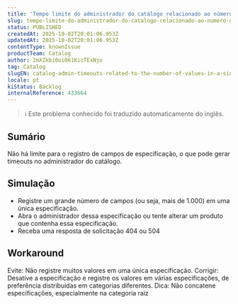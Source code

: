 ```yaml
---
title: 'Tempo limite do administrador do catálogo relacionado ao número de valores em uma única especificação'
slug: tempo-limite-do-administrador-do-catalogo-relacionado-ao-numero-de-valores-em-uma-unica-especificacao
status: PUBLISHED
createdAt: 2025-10-02T20:01:06.953Z
updatedAt: 2025-10-02T20:01:06.953Z
contentType: knownIssue
productTeam: Catalog
author: 2mXZkbi0oi061KicTExNjo
tag: Catalog
slugEN: catalog-admin-timeouts-related-to-the-number-of-values-in-a-single-specification
locale: pt
kiStatus: Backlog
internalReference: 433664
---
```


>ℹ️ Este problema conhecido foi traduzido automaticamente do inglês.

## Sumário


Não há limite para o registro de campos de especificação, o que pode gerar timeouts no administrador do catálogo.
## Simulação



- Registre um grande número de campos (ou seja, mais de 1.000) em uma única especificação.
- Abra o administrador dessa especificação ou tente alterar um produto que contenha essa especificação.
- Receba uma resposta de solicitação 404 ou 504
## Workaround


Evite: Não registre muitos valores em uma única especificação.
Corrigir: Desative a especificação e registre os valores em várias especificações, de preferência distribuídas em categorias diferentes.
Dica: Não concatene especificações, especialmente na categoria raiz